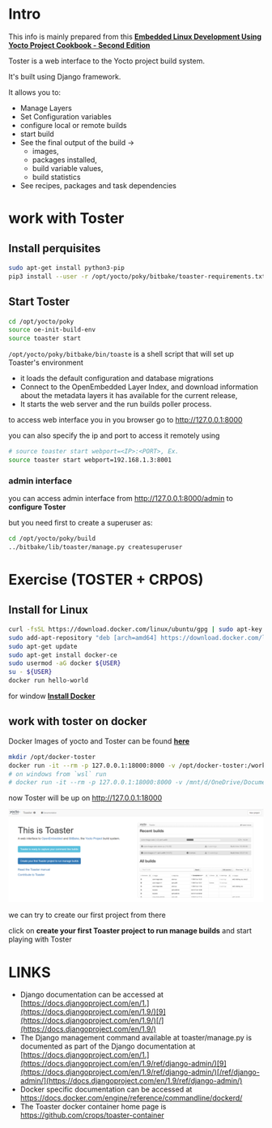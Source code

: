 # Intro

This info is mainly prepared from this **[Embedded Linux Development Using Yocto Project Cookbook - Second Edition](https://learning.oreilly.com/library/view/embedded-linux-development/9781788399210/)** 

Toster is a web interface to the Yocto project build system.

It's built using Django framework.

It allows you to:

- Manage Layers
- Set Configuration variables
- configure local or remote builds
- start build
- See the final output of the build ->  
  - images, 
  - packages installed, 
  - build variable values, 
  - build statistics
- See recipes, packages and task dependencies

# work with Toster

## Install perquisites

```sh
sudo apt-get install python3-pip
pip3 install --user -r /opt/yocto/poky/bitbake/toaster-requirements.txt
```



## Start Toster

```sh
cd /opt/yocto/poky
source oe-init-build-env
source toaster start 
```

`/opt/yocto/poky/bitbake/bin/toaste` is a shell script that will set up Toaster's environment

- it loads the default configuration and database migrations
- Connect to the OpenEmbedded Layer Index, and download information about the metadata layers it has available for the current release,
- It starts the web server and the run builds poller process.

to access web interface you in you browser go to http://127.0.0.1:8000

you can also specify the ip and port to access it remotely using

```sh
# source toaster start webport=<IP>:<PORT>, Ex.
source toaster start webport=192.168.1.3:8001 
```

### admin interface 

you can access admin interface from http://127.0.0.1:8000/admin to **configure Toster**

but you need first to create a superuser as:

```sh
cd /opt/yocto/poky/build
../bitbake/lib/toaster/manage.py createsuperuser  
```





# Exercise (TOSTER + CRPOS)

## Install for Linux 

```sh
curl -fsSL https://download.docker.com/linux/ubuntu/gpg | sudo apt-key add -
sudo add-apt-repository "deb [arch=amd64] https://download.docker.com/linux/ubuntu $(lsb_release -cs) stable"
sudo apt-get update
sudo apt-get install docker-ce
sudo usermod -aG docker ${USER}
su - ${USER}
docker run hello-world
```

for window **[Install Docker](https://docs.docker.com/desktop/install/windows-install/)**

## work with toster on docker

Docker Images of yocto and Toster can be found **[here](https://hub.docker.com/u/crops)**

```sh
mkdir /opt/docker-toster
docker run -it --rm -p 127.0.0.1:18000:8000 -v /opt/docker-toster:/workdir crops/toaster
# on windows from `wsl` run
# docker run -it --rm -p 127.0.0.1:18000:8000 -v /mnt/d/OneDrive/Documents/corps/docker-toster:/workdir crops/toaster
```

now Toster will be up on  http://127.0.0.1:18000

![image-20230329101104757](./toster.assets/image-20230329101104757.png)

we can try to create our first project from there

click on **create your first Toaster project to run manage builds** and start playing with Toster



# LINKS

- Django documentation can be accessed at [https://docs.djangoproject.com/en/1.](https://docs.djangoproject.com/en/1.9/)[9](https://docs.djangoproject.com/en/1.9/)[/](https://docs.djangoproject.com/en/1.9/)
- The Django management command available at toaster/manage.py is documented as part of the Django documentation at [https://docs.djangoproject.com/en/1.](https://docs.djangoproject.com/en/1.9/ref/django-admin/)[9](https://docs.djangoproject.com/en/1.9/ref/django-admin/)[/ref/django-admin/](https://docs.djangoproject.com/en/1.9/ref/django-admin/)
- Docker specific documentation can be accessed at https://docs.docker.com/engine/reference/commandline/dockerd/
- The Toaster docker container home page is https://github.com/crops/toaster-container